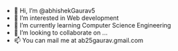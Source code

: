 - 👋 Hi, I’m @abhishekGaurav5
- 👀 I’m interested in Web development 
- 🌱 I’m currently learning Computer Science Engineering
- 💞️ I’m looking to collaborate on ...
- 📫 You can mail me at ab25gaurav.gmail.com

<!---
abhishekGaurav5/abhishekGaurav5 is a ✨ special ✨ repository because its `README.md` (this file) appears on your GitHub profile.
You can click the Preview link to take a look at your changes.
--->
